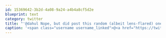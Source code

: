 ```yaml
---
id: 15369642-3b2d-4a08-9a24-a4b4a8cf5d2e
blueprint: text
category: twitter
title: "'@dahul Nope, but did post this random (albeit lens-flared) one earlier. Hope to have the set up tonight.   http://twitpic.com/2aw5fw"
caption: '<span class="username username_linked">@<a href="https://twitter.com/dahul" title="Darren Hull (dahul)">dahul</a></span> Nope, but did post this random (albeit lens-flared) one earlier. Hope to have the set up tonight.   http://twitpic.com/2aw5fw'
---
```

